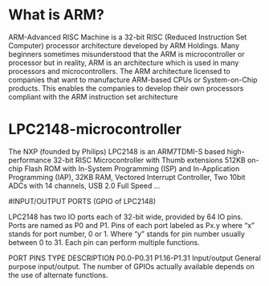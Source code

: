 # What is ARM?
ARM-Advanced RISC Machine is a 32-bit RISC (Reduced Instruction Set Computer) processor architecture developed by ARM Holdings. Many beginners sometimes misunderstood that the ARM is microcontroller or processor but in reality, ARM is an architecture which is used in many processors and microcontrollers. The ARM architecture licensed to companies that want to manufacture ARM-based CPUs or System-on-Chip products. This enables the companies to develop their own processors compliant with the ARM instruction set architecture


# LPC2148-microcontroller
The NXP (founded by Philips) LPC2148 is an ARM7TDMI-S based high-performance 32-bit RISC Microcontroller with Thumb extensions 512KB on-chip Flash ROM with In-System Programming (ISP) and In-Application Programming (IAP), 32KB RAM, Vectored Interrupt Controller, Two 10bit ADCs with 14 channels, USB 2.0 Full Speed ...

#INPUT/OUTPUT PORTS (GPIO of LPC2148)

 LPC2148 has two IO ports each of 32-bit wide, provided by 64 IO pins.
 Ports are named as P0 and P1.
 Pins of each port labeled as Px.y where “x” stands for port number, 0 or 1. 
 Where “y” stands for pin number usually between 0 to 31. Each pin can perform multiple functions.
 
 
 
 PORT PINS       	TYPE	DESCRIPTION
P0.0-P0.31
P1.16-P1.31	Input/output	General purpose input/output. The number of GPIOs actually available depends on the use of alternate functions.
